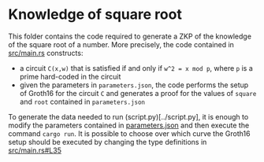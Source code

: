 # Knowledge of square root

This folder contains the code required to generate a ZKP of the knowledge of the square root of a number. More precisely, the code contained in [src/main.rs](./src/main.rs) constructs:
- a circuit `C(x,w)` that is satisfied if and only if `w^2 = x mod p`, where `p` is a prime hard-coded in the circuit
- given the parameters in `parameters.json`, the code performs the setup of Groth16 for the circuit `C` and generates a proof for the values of `square` and `root` contained in `parameters.json`

To generate the data needed to run (script.py)[../script.py], it is enough to modify the parameters contained in [parameters.json](./parameters.json) and then execute the command `cargo run`. It is possible to choose over which curve the Groth16 setup should be executed by changing the type definitions in [src/main.rs#L35](./src/main.rs#L35)
